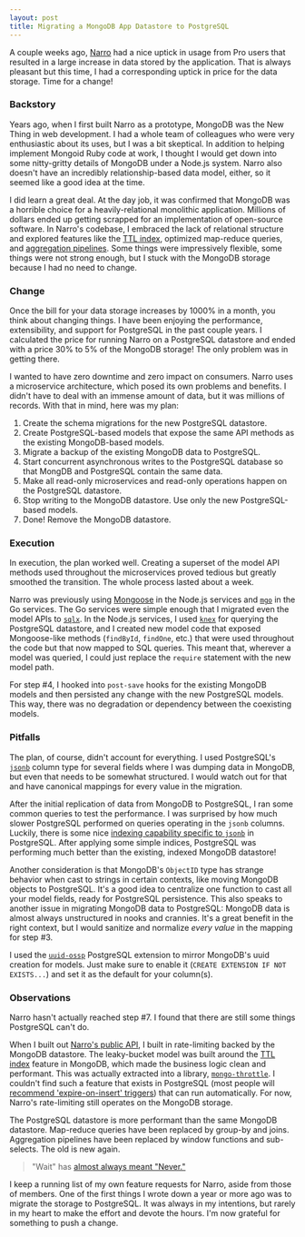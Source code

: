 ```yaml
---
layout: post
title: Migrating a MongoDB App Datastore to PostgreSQL
---
```


A couple weeks ago, [Narro][0] had a nice uptick in usage from Pro users that resulted in a large increase in data stored by the application. That is always pleasant but this time, I had a corresponding uptick in price for the data storage. Time for a change!

### Backstory

Years ago, when I first built Narro as a prototype, MongoDB was the New Thing in web development. I had a whole team of colleagues who were very enthusiastic about its uses, but I was a bit skeptical. In addition to helping implement Mongoid Ruby code at work, I thought I would get down into some nitty-gritty details of MongoDB under a Node.js system. Narro also doesn't have an incredibly relationship-based data model, either, so it seemed like a good idea at the time. 

I did learn a great deal. At the day job, it was confirmed that MongoDB was a horrible choice for a heavily-relational monolithic application. Millions of dollars ended up getting scrapped for an implementation of open-source software. In Narro's codebase, I embraced the lack of relational structure and explored features like the [TTL index][1], optimized map-reduce queries, and [aggregation pipelines][2]. Some things were impressively flexible, some things were not strong enough, but I stuck with the MongoDB storage because I had no need to change.

### Change

Once the bill for your data storage increases by 1000% in a month, you think about changing things. I have been enjoying the performance, extensibility, and support for PostgreSQL in the past couple years. I calculated the price for running Narro on a PostgreSQL datastore and ended with a price 30% to 5% of the MongoDB storage! The only problem was in getting there.

I wanted to have zero downtime and zero impact on consumers. Narro uses a microservice architecture, which posed its own problems and benefits. I didn't have to deal with an immense amount of data, but it was millions of records. With that in mind, here was my plan:

1. Create the schema migrations for the new PostgreSQL datastore.
2. Create PostgreSQL-based models that expose the same API methods as the existing MongoDB-based models.
3. Migrate a backup of the existing MongoDB data to PostgreSQL.
4. Start concurrent asynchronous writes to the PostgreSQL database so that MongDB and PostgreSQL contain the same data.
5. Make all read-only microservices and read-only operations happen on the PostgreSQL datastore.
6. Stop writing to the MongoDB datastore. Use only the new PostgreSQL-based models.
7. Done! Remove the MongoDB datastore.

### Execution

In execution, the plan worked well. Creating a superset of the model API methods used throughout the microservices proved tedious but greatly smoothed the transition. The whole process lasted about a week.

Narro was previously using [Mongoose][3] in the Node.js services and [`mgo`][4] in the Go services. The Go services were simple enough that I migrated even the model APIs to [`sqlx`][5]. In the Node.js services, I used [`knex`][6] for querying the PostgreSQL datastore, and I created new model code that exposed Mongoose-like methods (`findById`, `findOne`, etc.) that were used throughout the code but that now mapped to SQL queries. This meant that, wherever a model was queried, I could just replace the `require` statement with the new model path.

For step #4, I hooked into `post-save` hooks for the existing MongoDB models and then persisted any change with the new PostgreSQL models. This way, there was no degradation or dependency between the coexisting models.

### Pitfalls

The plan, of course, didn't account for everything. I used PostgreSQL's [`jsonb`][8] column type for several fields where I was dumping data in MongoDB, but even that needs to be somewhat structured. I would watch out for that and have canonical mappings for every value in the migration.

After the initial replication of data from MongoDB to PostgreSQL, I ran some common queries to test the performance. I was surprised by how much slower PostgreSQL performed on queries operating in the `jsonb` columns. Luckily, there is some nice [indexing capability specific to `jsonb`][9] in PostgreSQL. After applying some simple indices, PostgreSQL was performing much better than the existing, indexed MongoDB datastore!

Another consideration is that MongoDB's `ObjectID` type has strange behavior when cast to strings in certain contexts, like moving MongoDB objects to PostgreSQL. It's a good idea to centralize one function to cast all your model fields, ready for PostgreSQL persistence. This also speaks to another issue in migrating MongoDB data to PostgreSQL: MongoDB data is almost always unstructured in nooks and crannies. It's a great benefit in the right context, but I would sanitize and normalize _every value_ in the mapping for step #3. 

I used the [`uuid-ossp`][7] PostgreSQL extension to mirror MongoDB's uuid creation for models. Just make sure to enable it (`CREATE EXTENSION IF NOT EXISTS...`) and set it as the default for your column(s).

### Observations

Narro hasn't actually reached step #7. I found that there are still some things PostgreSQL can't do.

When I built out [Narro's public API][10], I built in rate-limiting backed by the MongoDB datastore. The leaky-bucket model was built around the [TTL index][1] feature in MongoDB, which made the business logic clean and performant. This was actually extracted into a library, [`mongo-throttle`][11]. I couldn't find such a feature that exists in PostgreSQL (most people will [recommend 'expire-on-insert' triggers][12]) that can run automatically. For now, Narro's rate-limiting still operates on the MongoDB storage.

The PostgreSQL datastore is more performant than the same MongoDB datastore. Map-reduce queries have been replaced by group-by and joins. Aggregation pipelines have been replaced by window functions and sub-selects. The old is new again.

> "Wait" has [almost always meant "Never."][13]

I keep a running list of my own feature requests for Narro, aside from those of members. One of the first things I wrote down a year or more ago was to migrate the storage to PostgreSQL. It was always in my intentions, but rarely in my heart to make the effort and devote the hours. I'm now grateful for something to push a change.

[0]: https://narro.co
[1]: https://docs.mongodb.com/manual/core/index-ttl/
[2]: https://docs.mongodb.com/manual/meta/aggregation-quick-reference/#aggregation-expressions
[3]: http://mongoosejs.com
[4]: https://labix.org/mgo
[5]: http://jmoiron.github.io/sqlx/
[6]: http://knexjs.org
[7]: https://www.postgresql.org/docs/devel/static/uuid-ossp.html
[8]: https://www.postgresql.org/docs/9.4/static/functions-json.html
[9]: https://www.postgresql.org/docs/9.4/static/datatype-json.html#JSON_INDEXING
[10]: https://docs.narro.co
[11]: https://github.com/andjosh/mongo-throttle
[12]: http://www.the-art-of-web.com/sql/trigger-delete-old/
[13]: https://www.africa.upenn.edu/Articles_Gen/Letter_Birmingham.html
